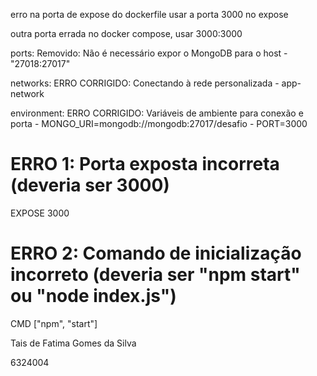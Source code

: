 erro na porta de expose do dockerfile 
usar a porta 3000 no expose

outra porta errada no docker compose, usar 3000:3000

ports: Removido: Não é necessário expor o MongoDB para o host
       - "27018:27017"


networks: ERRO CORRIGIDO: Conectando à rede personalizada
      - app-network


 environment: ERRO CORRIGIDO: Variáveis de ambiente para conexão e porta
      - MONGO_URI=mongodb://mongodb:27017/desafio
      - PORT=3000


# ERRO 1: Porta exposta incorreta (deveria ser 3000)
EXPOSE 3000


# ERRO 2: Comando de inicialização incorreto (deveria ser "npm start" ou "node index.js")
CMD ["npm", "start"]



Tais de Fatima Gomes da Silva 

6324004
